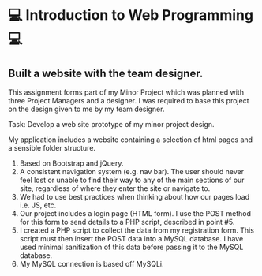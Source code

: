 # :computer: Introduction to Web Programming :computer:

## Built a website with the team designer.

This assignment forms part of my Minor Project which was planned with three Project Managers and a designer.
I was required to base this project on the design given to me by my team designer.

Task: Develop a web site prototype of my minor project design.

My application includes a website containing a selection of html pages and a
sensible folder structure. 

1. Based on Bootstrap and jQuery.
2. A consistent navigation system (e.g. nav bar). The user should never feel lost or unable to find their way to any of the main sections of our site, regardless of where they enter the site or navigate to.
3. We had to use best practices when thinking about how our pages load i.e. JS, etc.
4. Our project includes a login page (HTML form). I use the POST method for this form to send details to a PHP script, described in point #5.
5. I created a PHP script to collect the data from my registration form. This script must then insert the POST data into a MySQL database. I have used minimal sanitization of this data before passing it to the MySQL database.
6. My MySQL connection is based off MySQLi.
